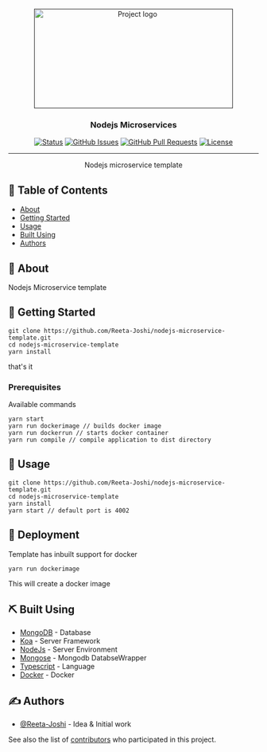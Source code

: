 <p align="center">
  <a href="" rel="noopener">
 <img width=400px height=200px src="https://upload.wikimedia.org/wikipedia/commons/d/d9/Node.js_logo.svg" alt="Project logo"></a>
</p>

<h3 align="center">Nodejs Microservices</h3>

<div align="center">

[![Status](https://img.shields.io/badge/status-active-success.svg)]()
[![GitHub Issues](https://img.shields.io/github/issues/Reeta-Joshi/nodejs-microservice-template.svg)](https://github.com/Reeta-Joshi/nodejs-microservice-template/issues)
[![GitHub Pull Requests](https://img.shields.io/github/issues-pr/Reeta-Joshi/nodejs-microservice-template.svg)](https://github.com/Reeta-Joshi/nodejs-microservice-template/pulls)
[![License](https://img.shields.io/badge/license-MIT-blue.svg)](/LICENSE)

</div>

---

<p align="center"> Nodejs microservice template
    <br> 
</p>

## 📝 Table of Contents

- [About](#about)
- [Getting Started](#getting_started)
- [Usage](#usage)
- [Built Using](#built_using)
- [Authors](#authors)

## 🧐 About <a name = "about"></a>

Nodejs Microservice template

## 🏁 Getting Started <a name = "getting_started"></a>

```
git clone https://github.com/Reeta-Joshi/nodejs-microservice-template.git
cd nodejs-microservice-template
yarn install
```

that's it

### Prerequisites

Available commands

```
yarn start
yarn run dockerimage // builds docker image
yarn run dockerrun // starts docker container
yarn run compile // compile application to dist directory

```

## 🎈 Usage <a name="usage"></a>

```
git clone https://github.com/Reeta-Joshi/nodejs-microservice-template.git
cd nodejs-microservice-template
yarn install
yarn start // default port is 4002
```

## 🚀 Deployment <a name = "deployment"></a>

Template has inbuilt support for docker

```
yarn run dockerimage
```

This will create a docker image

## ⛏️ Built Using <a name = "built_using"></a>

- [MongoDB](https://www.mongodb.com/) - Database
- [Koa](https://koajs.com/) - Server Framework
- [NodeJs](https://nodejs.org/en/) - Server Environment
- [Mongose](https://mongoosejs.com/) - Mongodb DatabseWrapper
- [Typescript](https://www.typescriptlang.org/) - Language
- [Docker](https://www.docker.com/) - Docker

## ✍️ Authors <a name = "authors"></a>

- [@Reeta-Joshi](https://github.com/Reeta-Joshi) - Idea & Initial work

See also the list of [contributors](https://github.com/Reeta-Joshi/nodejs-microservice-template/graphs/contributors) who participated in this project.

